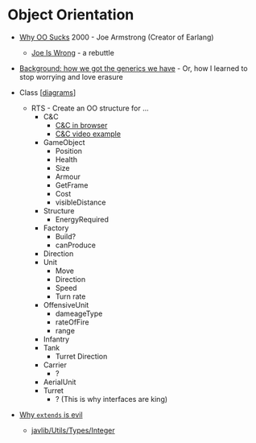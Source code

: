Object Orientation
==================

* [Why OO Sucks](http://harmful.cat-v.org/software/OO_programming/why_oo_sucks) 2000 - Joe Armstrong (Creator of Earlang)
    * [Joe Is Wrong](http://goran.krampe.se/2009/06/26/joe-is-wrong/) - a rebuttle

* [Background: how we got the generics we have](https://cr.openjdk.java.net/~briangoetz/erasure.html) - Or, how I learned to stop worrying and love erasure

* Class [[diagrams]]


    * RTS - Create an OO structure for ...
        * C&C
            * [C&C in browser](https://www.adityaravishankar.com/projects/games/command-and-conquer/)
            * [C&C video example](https://www.youtube.com/watch?v=uqTqBoEkyAA&feature=youtu.be&t=180)
        * GameObject
            * Position
            * Health
            * Size
            * Armour
            * GetFrame
            * Cost
            * visibleDistance
        * Structure
            * EnergyRequired
        * Factory
            * Build?
            * canProduce
        * Direction
        * Unit
            * Move
            * Direction
            * Speed
            * Turn rate
        * OffensiveUnit
            * dameageType
            * rateOfFire
            * range
        * Infantry
        * Tank
            * Turret Direction
        * Carrier
            * ?
        * AerialUnit
        * Turret
            * ? (This is why interfaces are king)


* [Why `extends` is evil](https://www.javaworld.com/article/2073649/core-java/why-extends-is-evil.html)
    * [javlib/Utils/Types/Integer](https://github.com/calaldees/javalib/tree/master/lib/Utils/Utils/Types/Integer)

[//begin]: # "Autogenerated link references for markdown compatibility"
[diagrams]: diagrams.md "Diagrams"
[//end]: # "Autogenerated link references"